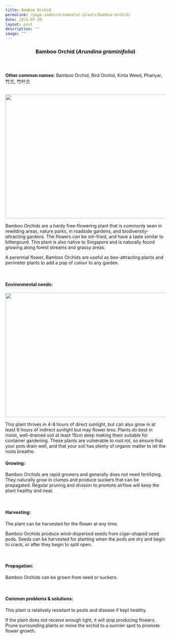 ```yaml
---
title: Bamboo Orchid
permalink: /page-index/ornamental-plants/bamboo-orchid/
date: 2023-07-20
layout: post
description: ""
image: ""
---
```

<header> 
<h3>Bamboo Orchid (<em>Arundina graminifolia</em>)</h3> 
</header> 
 
<section> 
<p><strong>Other common names:</strong> Bamboo Orchid, Bird Orchid, Kinta Weed, Phanyar, 竹兰, 竹叶兰</p> 
<br> 
</section> 
 
<section> 
<img style="height:390px; width:520px" src=""> 
 
<p>Bamboo Orchids are a hardy free-flowering plant that is commonly seen in rewilding areas, nature parks, in roadside gardens, and biodiversity-attracting gardens. The flowers can be stir-fried, and have a taste similar to bittergourd. This plant is also native to Singapore and is naturally found growing along forest streams and grassy areas.</p>
<p>A perennial flower, Bamboo Orchids are useful as bee-attracting plants and perimeter plants to add a pop of colour to any garden.</p> 
 <br> 
</section> 
 
<section> 
  <h4>Environmental needs:</h4> 
  <img style="height:390px; width:520px" src="/ image extension link in Isomer CMS"> 
    	<p> This plant thrives in 4-8 hours of direct sunlight, but can also grow in at least 6 hours of indirect sunlight but may flower less. Plants do best in moist, well-drained soil at least 15cm deep making them suitable for container gardening. These plants are vulnerable to root rot, so ensure that your pots drain well, and that your soil has plenty of organic matter to let the roots breathe.</p><p> 

</p></section>

<section> 
  <h4>Growing:</h4> 
<p>Bamboo Orchids are rapid growers and generally does not need fertilizing. They naturally grow in clumps and produce suckers that can be propagated. Regular pruning and division to promote airflow will keep the plant healthy and neat.</p> 
<br> 
</section> 
 
<section> 
  <h4>Harvesting:</h4> 
<p>The plant can be harvested for the flower at any time.</p>
<p>Bamboo Orchids produce wind-dispersed seeds from cigar-shaped seed pods. Seeds can be harvested for planting when the pods are dry and begin to crack, or after they begin to split open.</p> 
<br> 
</section>

<section> 
  <h4>Propagation:</h4> 
<p>Bamboo Orchids can be grown from seed or suckers.</p> 
<br> 
</section> 
 
<section> 
  <h4>Common problems &amp; solutions:</h4> 
	<p>This plant is relatively resistant to pests and disease if kept healthy.</p>
<p>If the plant does not receive enough light, it will stop producing flowers. Prune surrounding plants or move the orchid to a sunnier spot to promote flower growth.</p>
<br> 
</section>